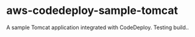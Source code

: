 # aws-codedeploy-sample-tomcat
A sample Tomcat application integrated with CodeDeploy. 
Testing build..

